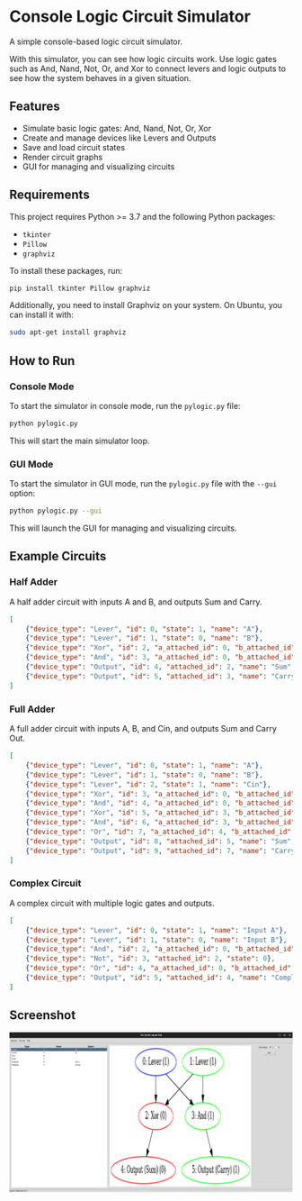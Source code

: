 # Console Logic Circuit Simulator

A simple console-based logic circuit simulator.

With this simulator, you can see how logic circuits work. Use logic gates such as And, Nand, Not, Or, and Xor to connect levers and logic outputs to see how the system behaves in a given situation.

## Features

- Simulate basic logic gates: And, Nand, Not, Or, Xor
- Create and manage devices like Levers and Outputs
- Save and load circuit states
- Render circuit graphs
- GUI for managing and visualizing circuits

## Requirements

This project requires Python >= 3.7 and the following Python packages:

- `tkinter`
- `Pillow`
- `graphviz`

To install these packages, run:

```sh
pip install tkinter Pillow graphviz
```

Additionally, you need to install Graphviz on your system. On Ubuntu, you can install it with:

```sh
sudo apt-get install graphviz
```

## How to Run

### Console Mode

To start the simulator in console mode, run the `pylogic.py` file:

```sh
python pylogic.py
```

This will start the main simulator loop.

### GUI Mode

To start the simulator in GUI mode, run the `pylogic.py` file with the `--gui` option:

```sh
python pylogic.py --gui
```

This will launch the GUI for managing and visualizing circuits.

## Example Circuits

### Half Adder

A half adder circuit with inputs A and B, and outputs Sum and Carry.

```json
[
    {"device_type": "Lever", "id": 0, "state": 1, "name": "A"},
    {"device_type": "Lever", "id": 1, "state": 0, "name": "B"},
    {"device_type": "Xor", "id": 2, "a_attached_id": 0, "b_attached_id": 1, "a": 1, "b": 0},
    {"device_type": "And", "id": 3, "a_attached_id": 0, "b_attached_id": 1, "a": 1, "b": 0},
    {"device_type": "Output", "id": 4, "attached_id": 2, "name": "Sum", "state": 1},
    {"device_type": "Output", "id": 5, "attached_id": 3, "name": "Carry", "state": 1}
]
```

### Full Adder

A full adder circuit with inputs A, B, and Cin, and outputs Sum and Carry Out.

```json
[
    {"device_type": "Lever", "id": 0, "state": 1, "name": "A"},
    {"device_type": "Lever", "id": 1, "state": 0, "name": "B"},
    {"device_type": "Lever", "id": 2, "state": 1, "name": "Cin"},
    {"device_type": "Xor", "id": 3, "a_attached_id": 0, "b_attached_id": 1, "a": 1, "b": 0},
    {"device_type": "And", "id": 4, "a_attached_id": 0, "b_attached_id": 1, "a": 1, "b": 0},
    {"device_type": "Xor", "id": 5, "a_attached_id": 3, "b_attached_id": 2, "a": 1, "b": 1},
    {"device_type": "And", "id": 6, "a_attached_id": 3, "b_attached_id": 2, "a": 1, "b": 1},
    {"device_type": "Or", "id": 7, "a_attached_id": 4, "b_attached_id": 6, "a": 1, "b": 1},
    {"device_type": "Output", "id": 8, "attached_id": 5, "name": "Sum", "state": 1},
    {"device_type": "Output", "id": 9, "attached_id": 7, "name": "Carry Out", "state": 1}
]
```

### Complex Circuit

A complex circuit with multiple logic gates and outputs.

```json
[
    {"device_type": "Lever", "id": 0, "state": 1, "name": "Input A"},
    {"device_type": "Lever", "id": 1, "state": 0, "name": "Input B"},
    {"device_type": "And", "id": 2, "a_attached_id": 0, "b_attached_id": 1, "a": 1, "b": 0},
    {"device_type": "Not", "id": 3, "attached_id": 2, "state": 0},
    {"device_type": "Or", "id": 4, "a_attached_id": 0, "b_attached_id": 3, "a": 1, "b": 1},
    {"device_type": "Output", "id": 5, "attached_id": 4, "name": "Complex Output", "state": 1}
]
```

## Screenshot

![Ubuntu Screenshot of Gui mode](img/pylogic_ubuntu.png)